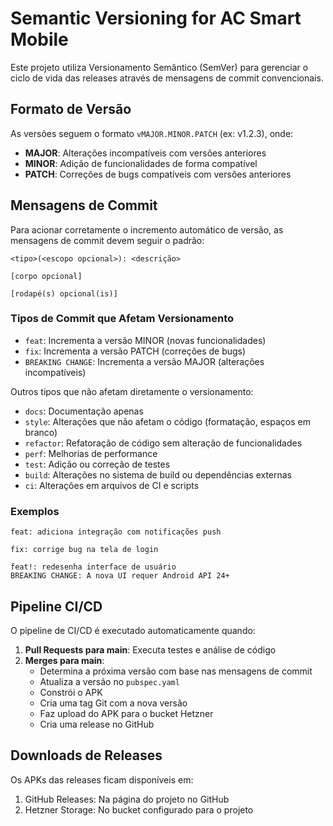# Semantic Versioning for AC Smart Mobile

Este projeto utiliza Versionamento Semântico (SemVer) para gerenciar o ciclo de vida das releases através de mensagens de commit convencionais.

## Formato de Versão

As versões seguem o formato `vMAJOR.MINOR.PATCH` (ex: v1.2.3), onde:

* **MAJOR**: Alterações incompatíveis com versões anteriores
* **MINOR**: Adição de funcionalidades de forma compatível
* **PATCH**: Correções de bugs compatíveis com versões anteriores

## Mensagens de Commit

Para acionar corretamente o incremento automático de versão, as mensagens de commit devem seguir o padrão:

```
<tipo>(<escopo opcional>): <descrição>

[corpo opcional]

[rodapé(s) opcional(is)]
```

### Tipos de Commit que Afetam Versionamento

* `feat`: Incrementa a versão MINOR (novas funcionalidades)
* `fix`: Incrementa a versão PATCH (correções de bugs)
* `BREAKING CHANGE`: Incrementa a versão MAJOR (alterações incompatíveis)

Outros tipos que não afetam diretamente o versionamento:
* `docs`: Documentação apenas
* `style`: Alterações que não afetam o código (formatação, espaços em branco)
* `refactor`: Refatoração de código sem alteração de funcionalidades
* `perf`: Melhorias de performance
* `test`: Adição ou correção de testes
* `build`: Alterações no sistema de build ou dependências externas
* `ci`: Alterações em arquivos de CI e scripts

### Exemplos

```
feat: adiciona integração com notificações push

fix: corrige bug na tela de login

feat!: redesenha interface de usuário
BREAKING CHANGE: A nova UI requer Android API 24+
```

## Pipeline CI/CD

O pipeline de CI/CD é executado automaticamente quando:

1. **Pull Requests para main**: Executa testes e análise de código
2. **Merges para main**: 
   - Determina a próxima versão com base nas mensagens de commit
   - Atualiza a versão no `pubspec.yaml`
   - Constrói o APK
   - Cria uma tag Git com a nova versão
   - Faz upload do APK para o bucket Hetzner
   - Cria uma release no GitHub

## Downloads de Releases

Os APKs das releases ficam disponíveis em:

1. GitHub Releases: Na página do projeto no GitHub
2. Hetzner Storage: No bucket configurado para o projeto
